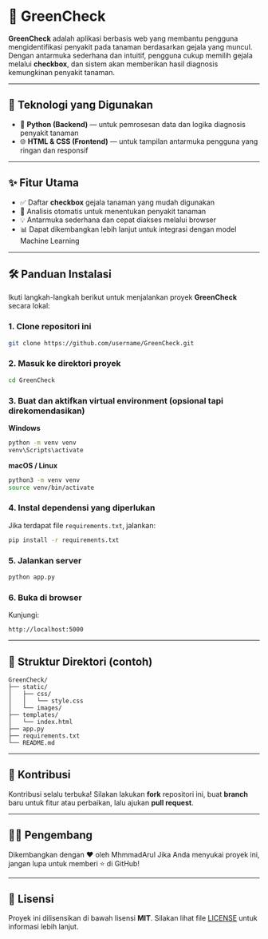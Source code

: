 # 🌿 GreenCheck

**GreenCheck** adalah aplikasi berbasis web yang membantu pengguna mengidentifikasi penyakit pada tanaman berdasarkan gejala yang muncul.
Dengan antarmuka sederhana dan intuitif, pengguna cukup memilih gejala melalui **checkbox**, dan sistem akan memberikan hasil diagnosis kemungkinan penyakit tanaman.

---

## 🚀 Teknologi yang Digunakan

* 🐍 **Python (Backend)** — untuk pemrosesan data dan logika diagnosis penyakit tanaman
* 🌐 **HTML & CSS (Frontend)** — untuk tampilan antarmuka pengguna yang ringan dan responsif

---

## ✨ Fitur Utama

* ✅ Daftar **checkbox** gejala tanaman yang mudah digunakan
* 🌱 Analisis otomatis untuk menentukan penyakit tanaman
* 💡 Antarmuka sederhana dan cepat diakses melalui browser
* 📊 Dapat dikembangkan lebih lanjut untuk integrasi dengan model Machine Learning

---

## 🛠️ Panduan Instalasi

Ikuti langkah-langkah berikut untuk menjalankan proyek **GreenCheck** secara lokal:

### 1. Clone repositori ini

```bash
git clone https://github.com/username/GreenCheck.git
```

### 2. Masuk ke direktori proyek

```bash
cd GreenCheck
```

### 3. Buat dan aktifkan virtual environment (opsional tapi direkomendasikan)

**Windows**

```bash
python -m venv venv
venv\Scripts\activate
```

**macOS / Linux**

```bash
python3 -m venv venv
source venv/bin/activate
```

### 4. Instal dependensi yang diperlukan

Jika terdapat file `requirements.txt`, jalankan:

```bash
pip install -r requirements.txt
```

### 5. Jalankan server

```bash
python app.py
```

### 6. Buka di browser

Kunjungi:

```
http://localhost:5000
```

---

## 📂 Struktur Direktori (contoh)

```
GreenCheck/
├── static/
│   ├── css/
│   │   └── style.css
│   └── images/
├── templates/
│   └── index.html
├── app.py
├── requirements.txt
└── README.md
```

---

## 🤝 Kontribusi

Kontribusi selalu terbuka!
Silakan lakukan **fork** repositori ini, buat **branch** baru untuk fitur atau perbaikan, lalu ajukan **pull request**.

---

## 🧑‍💻 Pengembang

Dikembangkan dengan ❤️ oleh MhmmadArul
Jika Anda menyukai proyek ini, jangan lupa untuk memberi ⭐ di GitHub!

---

## 📜 Lisensi

Proyek ini dilisensikan di bawah lisensi **MIT**.
Silakan lihat file [LICENSE](LICENSE) untuk informasi lebih lanjut.
